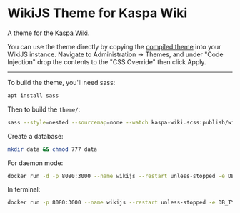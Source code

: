 # WikiJS Theme for Kaspa Wiki
A theme for the [Kaspa Wiki](https://wiki.kaspa.org).

You can use the theme directly by copying the [compiled theme](https://github.com/thuun/wiki-js-kaspa/blob/master/theme/publish/wiki.css) into your WikiJS instance. Navigate to Administration -> Themes, and under "Code Injection" drop the contents to the "CSS Override" then click Apply.

-----

To build the theme, you'll need sass:
```sh
apt install sass
```

Then to build the `theme/`:
```sh
sass --style=nested --sourcemap=none --watch kaspa-wiki.scss:publish/wiki.css
```

Create a database:
```sh
mkdir data && chmod 777 data
```

For daemon mode:
```sh
docker run -d -p 8080:3000 --name wikijs --restart unless-stopped -e DB_TYPE=sqlite -e DB_FILEPATH=/srv/db.sqlite -v "$(pwd)/data:/srv:rw" requarks/wiki
```

In terminal:
```sh
docker run -p 8080:3000 --name wikijs --restart unless-stopped -e DB_TYPE=sqlite -e DB_FILEPATH=/srv/db.sqlite -v "$(pwd)/data:/srv:rw" requarks/wiki
```
